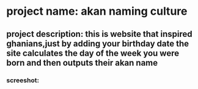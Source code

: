# project name: akan naming culture
## project description: this is website that inspired ghanians,just by adding your birthday date the site calculates the day of the week you were born  and then outputs their akan name

 ### screeshot: 